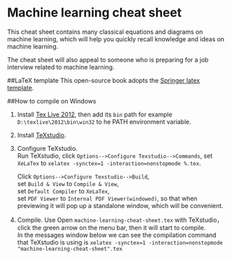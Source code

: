 Machine learning cheat sheet
============================

This cheat sheet contains many classical equations and diagrams on machine learning, which will help you quickly recall knowledge and ideas on machine learning.

The cheat sheet will also appeal to someone who is preparing for a job interview related to machine learning. 

##LaTeX template
This open-source book adopts the [Springer latex template](http://www.springer.com/authors/book+authors?SGWID=0-154102-12-970131-0).

##How to compile on Windows
1. Install [Tex Live 2012](http://www.tug.org/texlive/), then add its `bin` path for example `D:\texlive\2012\bin\win32` to he PATH environment variable.
2. Install [TeXstudio](http://texstudio.sourceforge.net/).
3. Configure TeXstudio.  
    Run TeXstudio, click `Options-->Configure Texstudio-->Commands`, set `XeLaTex` to `xelatex -synctex=1 -interaction=nonstopmode %.tex`.
    
    Click `Options-->Configure Texstudio-->Build`,   
    set `Build & View` to `Compile & View`,  
    set `Default Compiler` to `XeLaTex`,  
    set `PDF Viewer` to `Internal PDF Viewer(windowed)`, so that when previewing it will pop up a standalone window, which will be convenient.
4. Compile. Use Open `machine-learning-cheat-sheet.tex` with TeXstudio，click the green arrow on the menu bar, then it will start to compile.  
    In the messages window below we can see the compilation command that TeXstudio is using is `xelatex -synctex=1 -interaction=nonstopmode "machine-learning-cheat-sheet".tex`
